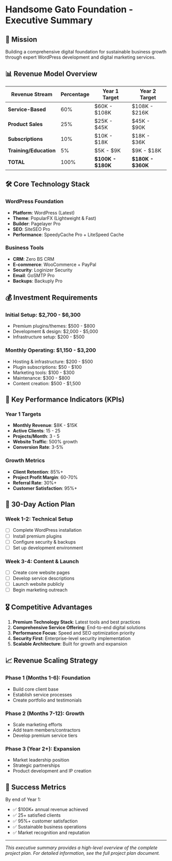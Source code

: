 # Handsome Gato Foundation - Executive Summary

## 🎯 Mission
Building a comprehensive digital foundation for sustainable business growth through expert WordPress development and digital marketing services.

## 📊 Revenue Model Overview

| Revenue Stream | Percentage | Year 1 Target | Year 2 Target |
|---------------|------------|---------------|---------------|
| **Service-Based** | 60% | $60K - $108K | $108K - $216K |
| **Product Sales** | 25% | $25K - $45K | $45K - $90K |
| **Subscriptions** | 10% | $10K - $18K | $18K - $36K |
| **Training/Education** | 5% | $5K - $9K | $9K - $18K |
| **TOTAL** | 100% | **$100K - $180K** | **$180K - $360K** |

## 🛠️ Core Technology Stack

### WordPress Foundation
- **Platform**: WordPress (Latest)
- **Theme**: PopularFX (Lightweight & Fast)
- **Builder**: Pagelayer Pro
- **SEO**: SiteSEO Pro
- **Performance**: SpeedyCache Pro + LiteSpeed Cache

### Business Tools
- **CRM**: Zero BS CRM
- **E-commerce**: WooCommerce + PayPal
- **Security**: Loginizer Security
- **Email**: GoSMTP Pro
- **Backups**: Backuply Pro

## 💰 Investment Requirements

### Initial Setup: $2,700 - $6,300
- Premium plugins/themes: $500 - $800
- Development & design: $2,000 - $5,000
- Infrastructure setup: $200 - $500

### Monthly Operating: $1,150 - $3,200
- Hosting & infrastructure: $200 - $500
- Plugin subscriptions: $50 - $100
- Marketing tools: $100 - $300
- Maintenance: $300 - $800
- Content creation: $500 - $1,500

## 🎯 Key Performance Indicators (KPIs)

### Year 1 Targets
- **Monthly Revenue**: $8K - $15K
- **Active Clients**: 15 - 25
- **Projects/Month**: 3 - 5
- **Website Traffic**: 500% growth
- **Conversion Rate**: 3-5%

### Growth Metrics
- **Client Retention**: 85%+
- **Project Profit Margin**: 60-70%
- **Referral Rate**: 30%+
- **Customer Satisfaction**: 95%+

## 🚀 30-Day Action Plan

### Week 1-2: Technical Setup
- [ ] Complete WordPress installation
- [ ] Install premium plugins
- [ ] Configure security & backups
- [ ] Set up development environment

### Week 3-4: Content & Launch
- [ ] Create core website pages
- [ ] Develop service descriptions
- [ ] Launch website publicly
- [ ] Begin marketing outreach

## 🎖️ Competitive Advantages

1. **Premium Technology Stack**: Latest tools and best practices
2. **Comprehensive Service Offering**: End-to-end digital solutions
3. **Performance Focus**: Speed and SEO optimization priority
4. **Security First**: Enterprise-level security implementation
5. **Scalable Architecture**: Built for growth and expansion

## 📈 Revenue Scaling Strategy

### Phase 1 (Months 1-6): Foundation
- Build core client base
- Establish service processes
- Create portfolio and testimonials

### Phase 2 (Months 7-12): Growth
- Scale marketing efforts
- Add team members/contractors
- Develop premium service tiers

### Phase 3 (Year 2+): Expansion
- Market leadership position
- Strategic partnerships
- Product development and IP creation

## 🎉 Success Metrics

By end of Year 1:
- ✅ $100K+ annual revenue achieved
- ✅ 25+ satisfied clients
- ✅ 95%+ customer satisfaction
- ✅ Sustainable business operations
- ✅ Market recognition and reputation

---

*This executive summary provides a high-level overview of the complete project plan. For detailed information, see the full project plan document.*